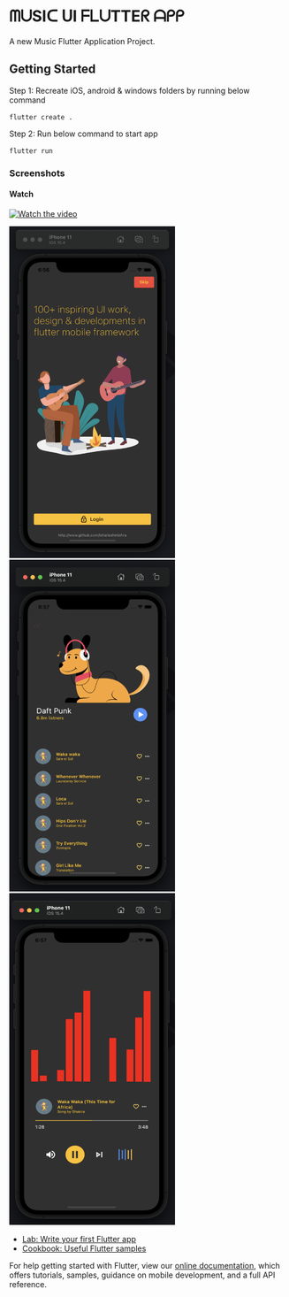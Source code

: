 # ᗰᑌSIᑕ ᑌI ᖴᒪᑌTTEᖇ ᗩᑭᑭ

A new Music Flutter Application Project.

## Getting Started

Step 1: Recreate iOS, android & windows folders by running below command

    flutter create .

Step 2: Run below command to start app

    flutter run

### Screenshots

#### Watch

[![Watch the video](https://cdn.mos.cms.futurecdn.net/8gzcr6RpGStvZFA2qRt4v6.jpg)](https://www.youtube.com/watch?v=KCEzr4AERME "Music Flutter UI")

<img src="assets/screenshots/one.png" width=300, height=600> <img src="assets/screenshots/two.png" width=300, height=600> <img src="assets/screenshots/three.png" width=300, height=600>

- [Lab: Write your first Flutter app](https://flutter.dev/docs/get-started/codelab)
- [Cookbook: Useful Flutter samples](https://flutter.dev/docs/cookbook)

For help getting started with Flutter, view our
[online documentation](https://flutter.dev/docs), which offers tutorials,
samples, guidance on mobile development, and a full API reference.
